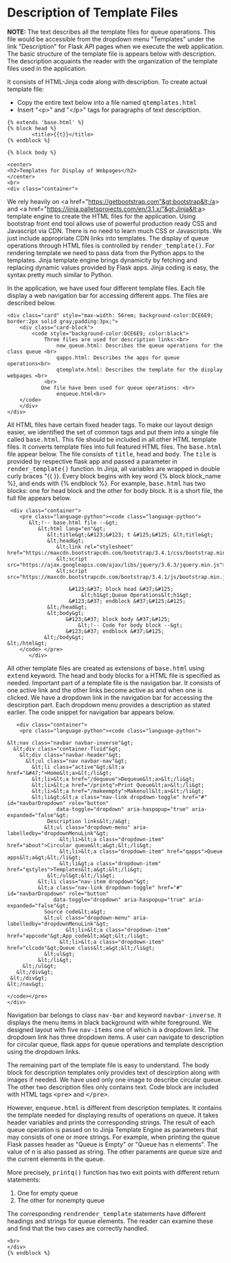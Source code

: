 # Description of Template Files

<strong>NOTE:</strong> The text describes all the template files for queue operations. This file would be accessible from the dropdown menu
"Templates" under the link "Description" for Flask API pages when we execute the web application.  The basic structure of the template file 
is appears below with description. The description acquaints the reader with the organization of the template files used in the application.

It consists of HTML-Jinja code along with description. To create actual template file:
<ul>
        <li>Copy the entire text below into a file named <samp>qtemplates.html</samp></li>
        <li>Insert "&lt;p&gt;" and "&lt;/p&gt;" tags for paragraphs of text descripttion.</li>
</ul>

```
{% extends 'base.html' %}
{% block head %}
        <title>{{t}}</title>    
{% endblock %} 

{% block body %}

<center>
<h2>Templates for Display of Webpages</h2>
</center>
<br>
<div class="container">
```
We rely heavily on &lt;a href="https://getbootstrap.com"&gt;bootstrap&lt;/a&gt; and &lt;a href="https://jinja.palletsprojects.com/en/3.1.x/"&gt;Jinja&lt;a&gt; template engine to create
the HTML files for the application. Using bootstrap front end tool allows use of powerful production ready CSS and Javascript via CDN. 
There is no need to learn much CSS or Javascripts. We just include appropriate CDN links into templates. The display of
queue operations through HTML files is controlled by <samp>render_template()</samp>.  For rendering template we need 
to pass data from the Python apps to the templates. Jinja template engine brings dynamicity by fetching and replacing dynamic 
values provided by Flask apps. Jinja coding is easy, the syntax pretty much similar to Python. 

In the application, we have used four different template files. Each file display a web navigation bar for accessing different apps. 
The files are described below.

```
<div class="card" style="max-width: 56rem; background-color:DCE6E9; border:2px solid gray;padding:3px;">
    <div class="card-block">
        <code style="background-color:DCE6E9; color:black">
            Three files are used for description links:<br>
                new_queue.html: Describes the queue operations for the class queue <br> 
                qapps.html: Describes the apps for queue operations<br>
                qtemplate.html: Describes the template for the display webpages <br>
            <br>
           One file have been used for queue operations: <br>
                enqueue.html<br>
    </code>
    </div>
</div>
```
All HTML files have certain fixed header tags. To make our layout design easier, we identified the set of common tags and put them into
a single file called <samp>base.html</samp>. This file should be included in all other HTML template files. It converts template 
files into full featured HTML files. The <samp>base.html</samp> file appear below. The file consists of <samp>title</samp>, 
<samp>head</samp> and <samp>body</samp>. The <samp>tile</samp> is provided by respective flask app and passed a parameter in 
<samp>render_template()</samp> function. In Jinja, all variables are wrapped in double curly braces "&#123;&#123; &#125;&#125;.
Every block begins with key word  &#123;&#37; block block_name &#37;&#125;, and ends with 
&#123;&#37; endblock &#37;&#125;. For example, <samp>base.html</samp> has two blocks: one for head block
and the other for body block. It is a short file, the full file appears below.</p>

```
 <div class="container">
    <pre class="language-python"><code class="language-python">
       &lt;!-- base.html file --&gt;
          &lt;html lang="en"&gt;
             &lt;title&gt;&#123;&#123; t &#125;&#125; &lt;title&gt;
             &lt;head&gt;
                &lt;link rel="stylesheet" href="https://maxcdn.bootstrapcdn.com/bootstrap/3.4.1/css/bootstrap.min.css"&gt;
                &lt;script src="https://ajax.googleapis.com/ajax/libs/jquery/3.6.3/jquery.min.js">&lt;/script&gt;
                &lt;script src="https://maxcdn.bootstrapcdn.com/bootstrap/3.4.1/js/bootstrap.min.js">&lt;/script&gt;
 
                    &#123;&#37; block head &#37;&#125; 
                        &lt;h1&gt;Queue Operations&lt;h1&gt; 
                    &#123;&#37; endblock &#37;&#125;&#125;
             &lt;/head&gt;
             &lt;body&gt;
                   &#123;&#37; block body &#37;&#125; 
                       &lt;!-- Code for body block --&gt;
                   &#123;&#37; endblock &#37;&#125;
            &lt;/body&gt;
&lt;/html&gt;
    </code> </pre>
       </div>
```
    
All other template files are created as extensions of <samp>base.html</samp> using <samp>extend</samp> keyword. The head and body blocks for a HTML 
file is specified as needed. Important part of a template file is the navigation bar. It consists of one active link and the other links become active
as and when one is clicked. We have a dropdown link in the navigation bar for accessing the descirption part.  Each dropdown menu provides a 
description as stated earlier. The code snippet for navigation bar appears below.

```
   <div class="container">
    <pre class="language-python"><code class="language-python">

&lt;nav class="navbar navbar-inverse"&gt;
  &lt;div class="container-fluid"&gt;
    &lt;div class="navbar-header"&gt;
      &lt;ul class="nav navbar-nav"&gt;
        &lt;li class="active"&gt;&lt;a href="&#47;">Home&lt;a>&lt;/li&gt;
        &lt;li>&lt;a href="/dequeue">Dequeue&lt;a>&lt;/li&gt;
        &lt;li>&lt;a href="/printq">Print Queue&lt;a>&lt;/li&gt;
        &lt;li>&lt;a href="/makeempty">Makenull&lt;a>&lt;/li&gt;
        &lt;li&gt;&lt;a class="nav-link dropdown-toggle" href="#" id="navbarDropdown" role="button" 
                data-toggle="dropdown" aria-haspopup="true" aria-expanded="false"&gt; 
             Description links&lt;/a&gt;
            &lt;ul class="dropdown-menu" aria-labelledby="dropdownMenuLink"&gt;
                 &lt;li>&lt;a class="dropdown-item" href="about">Circular queue&lt;a&gt;&lt;/li&gt;
                 &lt;li>&lt;a class="dropdown-item" href="qapps">Queue apps&lt;a&gt;&lt;/li&gt;
                 &lt;li&gt;a class="dropdown-item" href="qstyles">Templates&lt;a&gt;&lt;/li&gt;
             &lt;/ul&gt;&lt;/li&gt;
          &lt;li class="nav-item dropdown"&gt;
          &lt;a class="nav-link dropdown-toggle" href="#" id="navbarDropdown" role="button" 
               data-toggle="dropdown" aria-haspopup="true" aria-expanded="false"&gt;
            Source code&lt;a&gt;
            &lt;ul class="dropdown-menu" aria-labelledby="dropdownMenuLink"&gt;
                   &lt;li>&lt;a class="dropdown-item" href="appcode"&gt;App code&lt;a&gt;&lt;/li&gt;
                 &lt;li>&lt;a class="dropdown-item" href="clcode"&gt;Queue class&lt;a&gt;&lt;/li&gt;
            &lt;ul&gt;
          &lt;/li&gt;
     &lt;/ul&gt;
   &lt;/div&gt;
 &lt;/div&gt;
&lt;/nav&gt;

</code></pre>
</div>
```
Navigation bar belongs to class <samp>nav-bar</samp> and keyword <samp>navbar-inverse</samp>. It displays the menu items in black 
background with white foreground. We designed layout with five <samp>nav-items</samp> one of which is a dropdown link. The dropdown link has 
three dropdown items. A user can navigate to description for circular queue, flask apps for queue operations and template description using the 
dropdown links. 

The remaining part of the template file is easy to understand. The body block for description templates only provides text of
descirption along with images if needed. We have used only one image to describe circular queue. The other two description files
only contains text. Code block are included with HTML tags <samp>&lt;pre&gt;</samp> and <samp>&lt;/pre&gt;</samp>.
 
However, <samp>enqueue.html</samp> is different from description templates. It contains the template needed for displaying results
of operations on queue. It takes header variables and prints the corresponding strings. The result of each queue operation is 
passed on to Jinja Template Engine as parameters that may consists of one or more strings. For example, when printing the
queue Flask passes header as "Queue is Empty" or "Queue has <sampl>n</smap> elements". The value of <sampl>n</samp> is also passed as string. 
The other paraments are queue size and the current elements in the queue. 

More precisely, <samp>printq()</samp> function has two exit points with different return statements:
    <ol>
        <li>One for empty queue</li>
        <li>The other for nonempty queue</li>
    </ol>
The corresponding <samp>rendrender_template</samp> statements have different headings and strings for queue elements. The reader can
examine these and find that the two cases are correctly handled.

```
<br>
</div>
{% endblock %}
```

